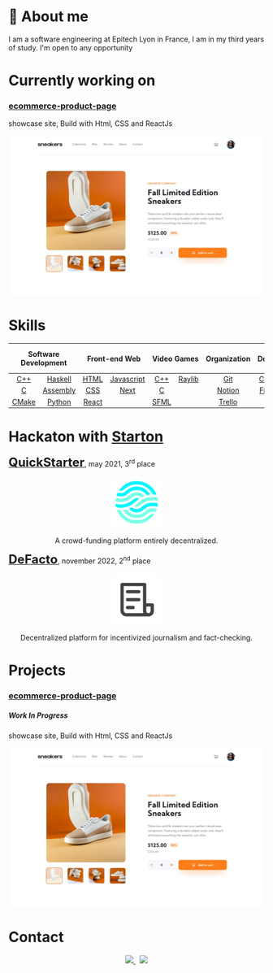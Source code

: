<!-- mettre une image de présentation-->

# :man: About me

I am a software engineering at Epitech Lyon in France, I am in my third years of study. I'm open to any opportunity 


# Currently working on
<!-- choisir une taille d'image et la garder pour toutes les images + mettre un border-radius -->
### <a href="https://github.com/leon3108/ecommerce-product-page-main">ecommerce-product-page</a>
showcase site, Build with Html, CSS and ReactJs
<p align="center">
    <a href="https://github.com/leon3108/ecommerce-product-page-main"><img src="./desktop-design.jpg" width="600"></a>
</p>

<!-- emoji -->
# Skills

<table align="center">
	<thead>
		<tr>
			<th colspan="2"><b>Software Development</b></th>
			<th colspan="2"><b>Front-end Web</b></th>
			<th colspan="2"><b>Video Games</b></th>
			<th colspan="1"><b>Organization</b></th>
			<th colspan="1"><b>Design</b></th>
			<th colspan="1"><b>Oriented Object Programming</b></th>
			<th colspan="1"><b>Machine Learning</b></th>
		</tr>
	</thead>
	<tbody>
		<tr>
			<td align="center"><a href="https://en.wikipedia.org/wiki/C%2B%2B">C++</a></td>
			<td align="center"><a href="https://en.wikipedia.org/wiki/Haskell">Haskell</a></td>
			<td align="center"><a href="https://en.wikipedia.org/wiki/HTML">HTML</a></td>
			<td align="center"><a href="https://en.wikipedia.org/wiki/JavaScript">Javascript</a></td>
			<td align="center"><a href="https://en.wikipedia.org/wiki/C%2B%2B">C++</a></td>
			<td align="center"><a href="https://www.raylib.com/index.html">Raylib</a></td>
			<td align="center"><a href="https://en.wikipedia.org/wiki/Git">Git</a></td>
			<td align="center"><a href="https://www.canva.com/">Canva</a></td>
			<td align="center"><a href="https://en.wikipedia.org/wiki/C%2B%2B">C++</a></td>
			<td align="center"><a href="https://pytorch.org/">Pytorch</a></td>
		</tr>
		<tr>
			<td align="center"><a href="https://en.wikipedia.org/wiki/C_(programming_language)">C</a></td>
			<td align="center"><a href="https://en.wikipedia.org/wiki/Assembly_language">Assembly</a></td>
			<td align="center"><a href="https://en.wikipedia.org/wiki/CSS">CSS</a></td>
			<td align="center"><a href="https://nextjs.org/">Next</a></td>
			<td align="center"><a href="https://en.wikipedia.org/wiki/C_(programming_language)">C</a></td>
			<td align="center"><a href=""></a></td>
            <td align="center"><a href="https://www.notion.so/">Notion</a></td>
			<td align="center"><a href="https://www.figma.com/">Figma</a></td>
			<td align="center"><a href="https://en.wikipedia.org/wiki/Delphi_(software)">Delphi</a></td>
			<td align="center"><a href=""></a></td>
		</tr>
		<tr>
			<td align="center"><a href="https://cmake.org/">CMake</a></td>
			<td align="center"><a href="https://www.python.org/">Python</a></td>
			<td align="center"><a href="https://reactjs.org/">React</a></td>
			<td align="center"><a href=""></a></td>
			<td align="center"><a href="https://www.sfml-dev.org/">SFML</a></td>
			<td align="center"><a href=""></a></td>
			<td align="center"><a href="https://trello.com">Trello</a></td>
			<td align="center"><a href=""></a></td>
			<td align="center"><a href=""></a></td>
			<td align="center"><a href=""></a></td>
		</tr>
	</tbody>
</table>

<!-- emoji -->
# Hackaton with <a href="https://www.starton.io/">Starton</a>

<a href="https://github.com/clement4saunier/FUNDSARESAFE"><font size="5" style="font-weight:700">QuickStarter</font></a>, may 2021, 3<sup>rd</sup> place
<p align="center">
    <a href="https://github.com/clement4saunier/FUNDSARESAFE"><img src="./QuickstarterLogo512.png" width="100"></a>
    <p align="center">A crowd-funding platform entirely decentralized.</p>
</p>

<a href="https://github.com/clement4saunier/defacto-dapp"><font size="5" style="font-weight:700">DeFacto</font></a>, november 2022, 2<sup>nd</sup> place
<p align="center">
    <a href="https://github.com/clement4saunier/defacto-dapp"><img src="./DeFactoLogo512.png" width="100"></a>
    <p align="center">Decentralized platform for incentivized journalism and fact-checking.</p>
</p>


<!-- emoji -->
# Projects
### <a href="https://github.com/leon3108/ecommerce-product-page-main">ecommerce-product-page</a>

##### Work In Progress

showcase site, Build with Html, CSS and ReactJs

<p align="center">
    <a href="https://github.com/leon3108/ecommerce-product-page-main"><img src="./desktop-design.jpg" width="600"></a>
</p>

<!-- emoji -->
# Contact

<p align="center">
	<a href="https://www.linkedin.com/in/maxime-noel-lyon/">
		<img src="https://img.shields.io/badge/-LINKEDIN-0077B5?style=for-the-badge&logo=linkedin&logoColor=white">
	</a>
	<span>&nbsp;</span>
	<a href="mailto:maxnoelsens@gmail.com">
		<img src="https://img.shields.io/badge/-GMAIL-D14836?style=for-the-badge&logo=gmail&logoColor=white">
	</a>
</p>
